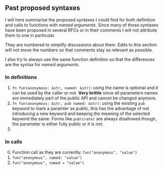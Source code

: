 ## Past proposed syntaxes

I will here summarise the proposed syntaxes I could find for both definition and calls to functions
with *named arguments*. Since many of those syntaxes have been proposed in several RFCs or in their
comments I will not attribute them to one in particular.

They are numbered to simplify discussions about them. Edits to this section will not move the
numbers so that comments stay as relevant as possible.

I also try to always use the same function definition so that the differences are the syntax for
*named arguments*.

### In definitions

1. `fn fun(anonymous: &str, named: &str)`: using the name is optional and it can be used by the
   caller or not. **Very brittle** since all parameters names are immediately part of the public
   API and cannot be changed anymore.
1. `fn fun(anonymous: &str, pub named: &str)`: using the existing `pub` keyword to mark a paramter
   as public, this has the advantage of not introducing a new keyword and keeping the meaning of
   the selected keyword the same. Forms like `pub(crate)` are always disallowed though, the
   parameter is either fully public or it is not.
1. 

### In calls

0. Function call as they are currently: `fun("anonymous", "value")`
1. `fun("anonymous", named: "value")`
1. `fun("anonymous", named = "value")`


